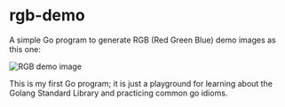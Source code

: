 # rgb-demo

A simple Go program to generate RGB (Red Green Blue) demo images as
this one:

![RGB demo image](https://upload.wikimedia.org/wikipedia/commons/c/c2/AdditiveColor.svg)

This is my first Go program; it is just a playground for learning
about the Golang Standard Library and practicing common go idioms.
